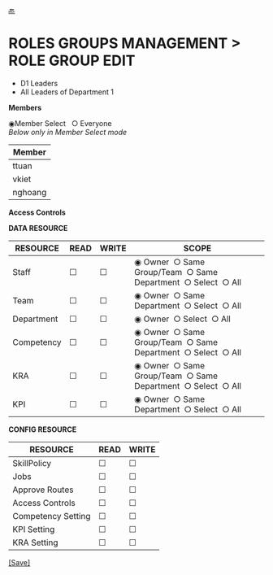 [🔙](d1_list_roles.md)
# ROLES GROUPS MANAGEMENT > ROLE GROUP EDIT
  * D1 Leaders
  * All Leaders of Department 1 

**Members**  
  
&#9673;Member Select &nbsp;&nbsp;&#9675; Everyone  
*Below only in Member Select mode*  

| Member |
| ---- |
| ttuan |
| vkiet |
| nghoang |

**Access Controls**  

**DATA RESOURCE**  

| RESOURCE | READ | WRITE | SCOPE |
| ---- | ---- | ---- | ---- |
| Staff | &#9744; | &#9744; | &#9673;&nbsp;Owner&nbsp;&nbsp;&#9675;&nbsp;Same Group/Team&nbsp;&nbsp;&#9675;&nbsp;Same Department&nbsp;&nbsp;&#9675;&nbsp;Select&nbsp;&nbsp;&#9675;&nbsp;All |
| Team | &#9744; | &#9744; | &#9673;&nbsp;Owner&nbsp;&nbsp;&#9675;&nbsp;Same Department&nbsp;&nbsp;&#9675;&nbsp;Select&nbsp;&nbsp;&#9675;&nbsp;All |
| Department | &#9744; | &#9744; | &#9673;&nbsp;Owner&nbsp;&nbsp;&#9675;&nbsp;Select&nbsp;&nbsp;&#9675;&nbsp;All  |
| Competency | &#9744; | &#9744; | &#9673;&nbsp;Owner&nbsp;&nbsp;&#9675;&nbsp;Same Group/Team&nbsp;&nbsp;&#9675;&nbsp;Same Department&nbsp;&nbsp;&#9675;&nbsp;Select&nbsp;&nbsp;&#9675;&nbsp;All |
| KRA | &#9744; | &#9744; | &#9673;&nbsp;Owner&nbsp;&nbsp;&#9675;&nbsp;Same Group/Team&nbsp;&nbsp;&#9675;&nbsp;Same Department&nbsp;&nbsp;&#9675;&nbsp;Select&nbsp;&nbsp;&#9675;&nbsp;All |
| KPI | &#9744; | &#9744; | &#9673;&nbsp;Owner&nbsp;&nbsp;&#9675;&nbsp;Same Department&nbsp;&nbsp;&#9675;&nbsp;Select&nbsp;&nbsp;&#9675;&nbsp;All |


**CONFIG RESOURCE**  

| RESOURCE | READ | WRITE |
| ---- | ---- | ---- |
| SkillPolicy | &#9744; | &#9744; |
| Jobs | &#9744; | &#9744; |
| Approve Routes | &#9744; | &#9744; |
| Access Controls | &#9744; | &#9744;  |
| Competency Setting | &#9744; | &#9744; |
| KPI Setting | &#9744; | &#9744;  |
| KRA Setting | &#9744; | &#9744; |

[[Save]]()
